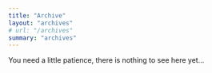 ```yaml
---
title: "Archive"
layout: "archives"
# url: "/archives"
summary: "archives"
---
```

You need a little patience, there is nothing to see here yet...
